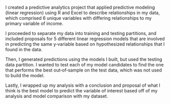 I created a predictive analytics project that applied predictive modeling (linear regression) using R and Excel to describe relationships in my data, which comprised 6 unique variables with differing relationships to my primary variable of income.

I proceeded to separate my data into training and testing partitions, and included proposals for 5 different linear regression models that are involved in predicting the same y‐variable based on hypothesized relationships that I found in the data.

Then, I generated predictions using the models I built, but used the testing data partition. I wanted to test each of my model candidates to find the one that performs the best out‐of‐sample on the test data, which was not used to build the model.

Lastly, I wrapped up my analysis with a conclusion and proposal of what I think is the best model to predict the variable of interest based off of my analysis and model comparison with my dataset.
